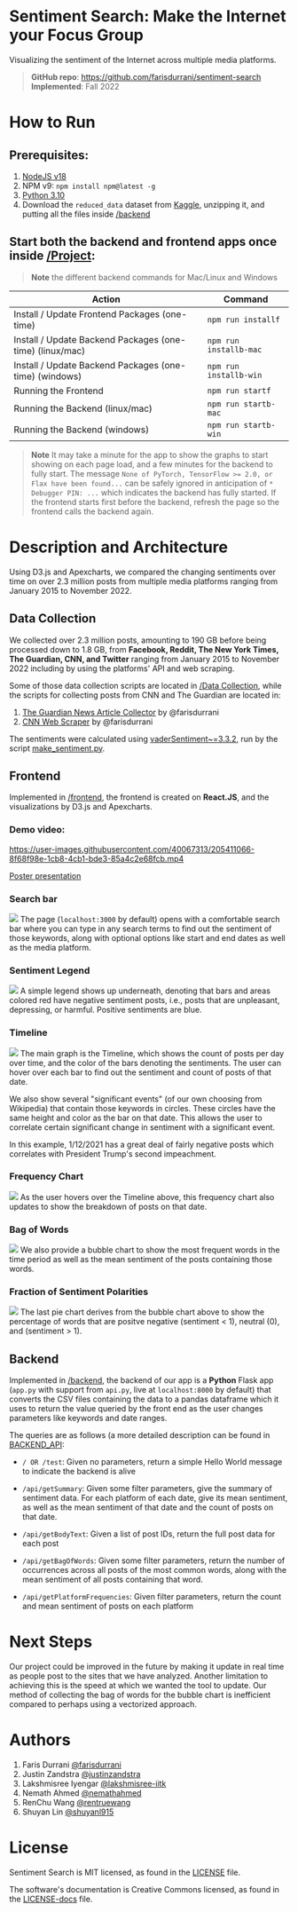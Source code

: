 # Sentiment Search: Make the Internet your Focus Group

Visualizing the sentiment of the Internet across multiple media platforms.

> **GitHub repo**: https://github.com/farisdurrani/sentiment-search <br/> **Implemented**: Fall 2022

# How to Run

## Prerequisites:

1. [NodeJS v18](https://nodejs.org/en/download/)
1. NPM v9: `npm install npm@latest -g`
1. [Python 3.10](https://www.python.org/downloads/release/python-3108/)
1. Download the `reduced_data` dataset from [Kaggle](https://www.kaggle.com/datasets/farisdurrani/sentimentsearch), unzipping it, and putting all the files inside [/backend](./Project/backend)

## Start both the backend and frontend apps once inside [/Project](./Project):

> **Note** the different backend commands for Mac/Linux and Windows

| Action                                                   | Command                |
| -------------------------------------------------------- | ---------------------- |
| Install / Update Frontend Packages (one-time)            | `npm run installf`     |
| Install / Update Backend Packages (one-time) (linux/mac) | `npm run installb-mac` |
| Install / Update Backend Packages (one-time) (windows)   | `npm run installb-win` |
| Running the Frontend                                     | `npm run startf`       |
| Running the Backend (linux/mac)                          | `npm run startb-mac`   |
| Running the Backend (windows)                            | `npm run startb-win`   |

> **Note** It may take a minute for the app to show the graphs to start showing on each page load, and a few minutes for the backend to fully start. The message `None of PyTorch, TensorFlow >= 2.0, or Flax have been found...` can be safely ignored in anticipation of `* Debugger PIN: ...` which indicates the backend has fully started. If the frontend starts first before the backend, refresh the page so the frontend calls the backend again.
# Description and Architecture

Using D3.js and Apexcharts, we compared the changing sentiments over time on over 2.3 million posts from multiple media platforms ranging from January 2015 to November 2022.

## Data Collection

We collected over 2.3 million posts, amounting to 190 GB before being processed down to 1.8 GB, from **Facebook, Reddit, The New York Times, The Guardian, CNN, and Twitter** ranging from January 2015 to November 2022 including by using the platforms' API and web scraping.

Some of those data collection scripts are located in [/Data Collection](./Data%20Collection), while the scripts for collecting posts from CNN and The Guardian are located in:

1. [The Guardian News Article Collector](https://github.com/farisdurrani/TheGuardianArticlesCollector) by @farisdurrani
1. [CNN Web Scraper](https://github.com/farisdurrani/CNNWebScraper) by @farisdurrani

The sentiments were calculated using [vaderSentiment~=3.3.2](https://pypi.org/project/vaderSentiment/), run by the script [make_sentiment.py](./Data%20Collection/make_sentiment.py).

## Frontend

Implemented in [/frontend](./Project/frontend/), the frontend is created on **React.JS**, and the visualizations by D3.js and Apexcharts.

### Demo video:

https://user-images.githubusercontent.com/40067313/205411066-8f68f98e-1cb8-4cb1-bde3-85a4c2e68fcb.mp4

[Poster presentation](https://youtu.be/mjTZ9EvRKx4)

### Search bar

![](./.github/screenshots/search_bar.png)
The page (`localhost:3000` by default) opens with a comfortable search bar where you can type in any search terms to find out the sentiment of those keywords, along with optional options like start and end dates as well as the media platform.

### Sentiment Legend

![](./.github/screenshots/sentiment_legend.png)
A simple legend shows up underneath, denoting that bars and areas colored red have negative sentiment posts, i.e., posts that are unpleasant, depressing, or harmful. Positive sentiments are blue.

### Timeline

![](./.github/screenshots/timeline.png)
The main graph is the Timeline, which shows the count of posts per day over time, and the color of the bars denoting the sentiments. The user can hover over each bar to find out the sentiment and count of posts of that date.

We also show several "significant events" (of our own choosing from Wikipedia) that contain those keywords in circles. These circles have the same height and color as the bar on that date. This allows the user to correlate certain significant change in sentiment with a significant event.

In this example, 1/12/2021 has a great deal of fairly negative posts which correlates with President Trump's second impeachment.

### Frequency Chart

![](./.github/screenshots/freq.png)
As the user hovers over the Timeline above, this frequency chart also updates to show the breakdown of posts on that date.

### Bag of Words

![](./.github/screenshots/bubble_chart.png)
We also provide a bubble chart to show the most frequent words in the time period as well as the mean sentiment of the posts containing those words.

### Fraction of Sentiment Polarities

![](./.github/screenshots/pie.png)
The last pie chart derives from the bubble chart above to show the percentage of words that are positve negative (sentiment < 1), neutral (0), and (sentiment > 1).

## Backend

Implemented in [/backend](./Project/backend/), the backend of our app is a **Python** Flask app (`app.py` with support from `api.py`, live at `localhost:8000` by default) that converts the CSV files containing the data to a pandas dataframe which it uses to return the value queried by the front end as the user changes parameters like keywords and date ranges.

The queries are as follows (a more detailed description can be found in [BACKEND_API](./.github/BACKEND_API.md):

- `/ OR /test`:
  Given no parameters, return a simple Hello World message to indicate the backend is alive

- `/api/getSummary`:
  Given some filter parameters, give the summary of sentiment data.
  For each platform of each date, give its mean sentiment, as well as the mean sentiment of
  that date and the count of posts on that date.

- `/api/getBodyText`:
  Given a list of post IDs, return the full post data for each post

- `/api/getBagOfWords`:
  Given some filter parameters, return the number of occurrences across all
  posts of the most common words, along with the mean sentiment of all posts containing
  that word.

- `/api/getPlatformFrequencies`:
  Given filter parameters, return the count and mean sentiment of posts on each platform

# Next Steps
Our project could be improved in the future by making it update in real time as people post to the sites that we have analyzed. Another limitation to achieving this is the speed at which we wanted the tool to update. Our method of collecting the bag of words for the bubble chart is inefficient compared to perhaps using a vectorized approach.

# Authors

1. Faris Durrani [@farisdurrani](https://github.com/farisdurrani)
1. Justin Zandstra [@justinzandstra](https://github.com/justinzandstra)
1. Lakshmisree Iyengar [@lakshmisree-iitk](https://github.com/lakshmisree-iitk)
1. Nemath Ahmed [@nemathahmed](https://github.com/nemathahmed)
1. RenChu Wang [@rentruewang](https://github.com/rentruewang)
1. Shuyan Lin [@shuyanl915](https://github.com/shuyanl915)

# License

Sentiment Search is MIT licensed, as found in the [LICENSE](./LICENSE) file.

The software's documentation is Creative Commons licensed, as found in the [LICENSE-docs](./.github/LICENSE-docs) file.

